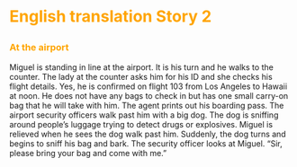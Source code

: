 <h1><p style="color:orange;">English translation Story 2</p></h1>
<p></p>
<h3><p style="color:orange;">At the airport</p></h3>
<p></p>
Miguel is standing in line at the airport. It is his turn and he walks to the counter. The lady at the counter asks him for his ID and she checks his flight details. Yes, he is confirmed on flight 103 from Los Angeles to Hawaii at noon. He does not have any bags to check in but has one small carry-on bag that he will take with him. The agent prints out his boarding pass. The airport security officers walk past him with a big dog. The dog is sniffing around people’s luggage trying to detect drugs or explosives. Miguel is relieved when he sees the dog walk past him. Suddenly, the dog turns and begins to sniff his bag and bark. The security officer looks at Miguel. “Sir, please bring your bag and come with me.”
